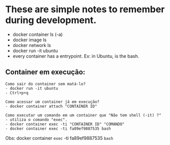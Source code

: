 # These are simple notes to remember during development.

- docker container ls (-a)
- docker image ls
- docker network ls
- docker run -it ubuntu
- every container has a entrypoint. Ex: in Ubuntu, is the bash.

## Container em execução:

    Como sair do container sem matá-lo?
    - docker run -it ubuntu
    - Ctrl+p+q

    Como acessar um container já em execução?
    - docker container attach "CONTAINER ID"

    Como executar um comando em um container que "Não tem shell (-it) ?"
    - utiliza o comando "exec".
    - docker container exec -ti "CONTAINER ID" "COMANDO"
    - docker container exec -ti fa89ef9887535 bash

Obs: docker container ```exec``` -ti fa89ef9887535 ```bash```

